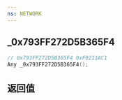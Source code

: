 ```yaml
---
ns: NETWORK
---
```

## _0x793FF272D5B365F4

```c
// 0x793FF272D5B365F4 0xF0211AC1
Any _0x793FF272D5B365F4();
```


## 返回值
